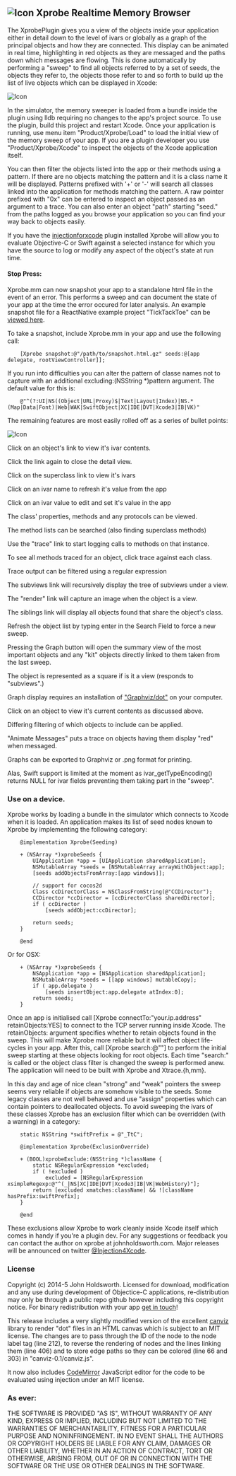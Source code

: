 ## ![Icon](http://injectionforxcode.johnholdsworth.com/swiss1.jpg)  Xprobe Realtime Memory Browser

The XprobePlugin gives you a view of the objects inside your application either
in detail down to the level of ivars or globally as a graph of the principal objects
and how they are connected. This display can be animated in real time, highlighting in
red objects as they are messaged and the paths down which messages are flowing.
This is done automatically by performing a "sweep" to find all objects referred to
by a set of seeds, the objects they refer to, the objects those refer to and so 
forth to build up the list of live objects which can be displayed in Xcode:

![Icon](http://injectionforxcode.johnholdsworth.com/xprobe.gif)

In the simulator, the memory sweeper is loaded from a bundle inside the plugin using lldb
requiring no changes to the app's project source. To use the plugin, build this project
and restart Xcode. Once your application is running, use menu item "Product/Xprobe/Load"
to load the initial view of the  memory sweep of your app. If you are a plugin developer
you use "Product/Xprobe/Xcode" to inspect the objects of the Xcode application itself.

You can then filter the objects listed into the app or their methods using a pattern.
If there are no objects matching the pattern and it is a class name it will be displayed.
Patterns prefixed with '+' or '-' will search all classes linked into the
application for methods matching the pattern. A raw pointer prefixed with
"0x" can be entered to inspect an object passed as an argument to a trace.
You can also enter an object "path" starting "seed." from the paths logged
as you browse your application so you can find your way back to objects
easily.

If you have the [injectionforxcode](https://github.com/johnno1962/injectionforxcode) plugin
installed Xprobe will allow you to evaluate Objective-C or Swift against a selected instance
for which you have the source to log or modify any aspect of the object's state at run time.

#### Stop Press: 

Xprobe.mm can now snapshot your app to a standalone html file in the event of an error.
This performs a sweep and can document the state of your app at the time the error occured
for later analysis. An example snapshot file for a ReactNative example project
"TickTackToe" can be [viewed here](http://johnholdsworth.com/snapshot.html).

 To take a snapshot, include Xprobe.mm in your app and use the following call:

```objc
    [Xprobe snapshot:@"/path/to/snapshot.html.gz" seeds:@[app delegate, rootViewController]];
```

If you run into difficulties you can alter the pattern of classe names not to capture with
an additional excluding:(NSString *)pattern argument. The default value for this is:

```objc
    @"^(?:UI|NS((Object|URL|Proxy)$|Text|Layout|Index)|NS.*(Map|Data|Font)|Web|WAK|SwiftObject|XC|IDE|DVT|Xcode3|IB|VK)"
```

The remaining features are most easily rolled off as a series of bullet points:

![Icon](http://injectionforxcode.johnholdsworth.com/xprobe1.png)

Click on an object's link to view it's ivar contents.

Click the link again to close the detail view.

Click on the superclass link to view it's ivars

Click on an ivar name to refresh it's value from the app

Click on an ivar value to edit and set it's value in the app

The class' properties, methods and any protocols can be viewed.

The method lists can be searched (also finding superclass methods)

Use the "trace" link to start logging calls to methods on that instance.

To see all methods traced for an object, click trace against each class.

Trace output can be filtered using a regular expression

The subviews link will recursively display the tree of subviews under a view.

The "render" link will capture an image when the object is a view.

The siblings link will display all objects found that share the object's class.

Refresh the object list by typing enter in the Search Field to force a new sweep.

Pressing the Graph button will open the summary view of the most important objects
and any "kit" objects directly linked to them taken from the last sweep.

The object is represented as a square if is it a view (responds to "subviews".)

Graph display requires an installation of ["Graphviz/dot"](http://www.graphviz.org/) on your computer.

Click on an object to view it's current contents as discussed above.

Differing filtering of which objects to include can be applied.

"Animate Messages" puts a trace on objects having them display "red" when messaged.

Graphs can be exported to Graphviz or .png format for printing.

Alas, Swift support is limited at the moment as ivar_getTypeEncoding() returns 
NULL for ivar fields preventing them taking part in the "sweep".

### Use on a device.

Xprobe works by loading a bundle in the simulator which connects to Xcode when it is loaded.
An application makes its list of seed nodes known to Xprobe by implementing the following category:

```objc
    @implementation Xprobe(Seeding)

    + (NSArray *)xprobeSeeds {
        UIApplication *app = [UIApplication sharedApplication];
        NSMutableArray *seeds = [NSMutableArray arrayWithObject:app];
        [seeds addObjectsFromArray:[app windows]];

        // support for cocos2d
        Class ccDirectorClass = NSClassFromString(@"CCDirector");
        CCDirector *ccDirector = [ccDirectorClass sharedDirector];
        if ( ccDirector )
            [seeds addObject:ccDirector];

        return seeds;
    }

    @end
```

Or for OSX:

```objc
    + (NSArray *)xprobeSeeds {
        NSApplication *app = [NSApplication sharedApplication];
        NSMutableArray *seeds = [[app windows] mutableCopy];
        if ( app.delegate )
            [seeds insertObject:app.delegate atIndex:0];
        return seeds;
    }
```

Once an app is initialised call [Xprobe connectTo:"your.ip.address" retainObjects:YES] to
connect to the TCP server running inside Xcode. The retainObjects: argument specifies whether
to retain objects found in the sweep. This will make Xprobe more reliable but it will affect
object life-cycles in your app. After this, call [Xprobe search:@""] to perform the initial sweep 
starting at these objects looking for root objects. Each time "search:" is called or the object 
class filter is changed the sweep is performed anew. The application will need to be built with
Xprobe and Xtrace.{h,mm}.

In this day and age of nice clean "strong" and "weak" pointers the sweep seems very reliable
if objects are somehow visible to the seeds. Some legacy classes are not well behaved and 
use "assign" properties which can contain pointers to deallocated objects. To avoid 
sweeping the ivars of these classes Xprobe has an exclusion filter which can be overridden 
(with a warning) in a category:

```objc
    static NSString *swiftPrefix = @"_TtC";

    @implementation Xprobe(ExclusionOverride)

    + (BOOL)xprobeExclude:(NSString *)className {
        static NSRegularExpression *excluded;
        if ( !excluded )
            excluded = [NSRegularExpression xsimpleRegexp:@"^(_|NS|XC|IDE|DVT|Xcode3|IB|VK|WebHistory)"];
        return [excluded xmatches:className] && ![className hasPrefix:swiftPrefix];
    }
    
    @end
```

These exclusions allow Xprobe to work cleanly inside Xcode itself which comes in handy 
if you're a plugin dev. For any suggestions or feedback you can contact the author
on xprobe at johnholdsworth.com. Major releases will be announced on twitter
[@Injection4Xcode](https://twitter.com/#!/@Injection4Xcode).

### License

Copyright (c) 2014-5 John Holdsworth. Licensed for download, modification and any use during development
of Objectice-C applications, re-distribution may only be through a public repo github however including
this copyright notice. For binary redistribution with your app [get in touch](mailto:xprobe@johnholdsworth.com)!

This release includes a very slightly modified version of the excellent 
[canviz](https://code.google.com/p/canviz/) library to render "dot" files 
in an HTML canvas which is subject to an MIT license. The changes are to pass 
through the ID of the node to the node label tag (line 212), to reverse
the rendering of nodes and the lines linking them (line 406) and to
store edge paths so they can be colored (line 66 and 303) in "canviz-0.1/canviz.js".

It now also includes [CodeMirror](http://codemirror.net/) JavaScript editor
for the code to be evaluated using injection under an MIT license.

### As ever:

THE SOFTWARE IS PROVIDED "AS IS", WITHOUT WARRANTY OF ANY KIND, EXPRESS OR IMPLIED, INCLUDING BUT NOT 
LIMITED TO THE WARRANTIES OF MERCHANTABILITY, FITNESS FOR A PARTICULAR PURPOSE AND NONINFRINGEMENT. 
IN NO EVENT SHALL THE AUTHORS OR COPYRIGHT HOLDERS BE LIABLE FOR ANY CLAIM, DAMAGES OR OTHER LIABILITY, 
WHETHER IN AN ACTION OF CONTRACT, TORT OR OTHERWISE, ARISING FROM, OUT OF OR IN CONNECTION WITH THE 
SOFTWARE OR THE USE OR OTHER DEALINGS IN THE SOFTWARE.
